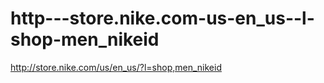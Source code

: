 http---store.nike.com-us-en_us--l-shop-men_nikeid
=================================================

http://store.nike.com/us/en_us/?l=shop,men_nikeid
